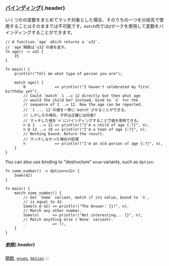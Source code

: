 ### [バインディング](#バインディング){.header}

いくつかの変数をまとめてマッチ対象とした場合、そのうちの一つを分岐先で使用することはそのままでは不可能です。`match`内では`@`マークを使用して変数をバインディングすることができます。

    // A function `age` which returns a `u32`.
    // `age`関数は`u32`の値を返す。
    fn age() -> u32 {
        15
    }

    fn main() {
        println!("Tell me what type of person you are");

        match age() {
            0             => println!("I haven't celebrated my first birthday yet"),
            // Could `match` 1 ..= 12 directly but then what age
            // would the child be? Instead, bind to `n` for the
            // sequence of 1 ..= 12. Now the age can be reported.
            // `1 ... 12`の値を一挙に`match`させることができる。
            // しかしその場合、子供は正確には何歳?
            // マッチした値を`n`にバインディングすることで値を使用できる。
            n @ 1  ..= 12 => println!("I'm a child of age {:?}", n),
            n @ 13 ..= 19 => println!("I'm a teen of age {:?}", n),
            // Nothing bound. Return the result.
            // マッチしなかった場合の処理
            n             => println!("I'm an old person of age {:?}", n),
        }
    }

You can also use binding to \"destructure\" `enum` variants, such as
`Option`:

    fn some_number() -> Option<u32> {
        Some(42)
    }

    fn main() {
        match some_number() {
            // Got `Some` variant, match if its value, bound to `n`,
            // is equal to 42.
            Some(n @ 42) => println!("The Answer: {}!", n),
            // Match any other number.
            Some(n)      => println!("Not interesting... {}", n),
            // Match anything else (`None` variant).
            _            => (),
        }
    }

##### [参照](#参照){.header}

[関数](../../fn.html), [`enums`](../../custom_types/enum.html),
[`Option`](../../std/option.html)
:::

